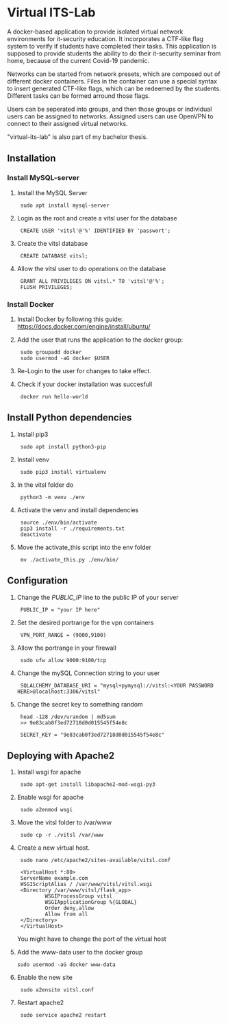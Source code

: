 # Virtual ITS-Lab
A docker-based application to provide isolated virtual network environments for it-security education. 
It incorporates a CTF-like flag system to verify if students have completed their tasks.
This application is supposed to provide students the ability to do their it-security seminar from home, because of the current Covid-19 pandemic.

Networks can be started from network presets, which are composed out of different docker containers. 
Files in the container can use a special syntax to insert generated CTF-like flags, which can be redeemed
by the students. Different tasks can be formed arround those flags. 

Users can be seperated into groups, and then those groups or individual users can be assigned to networks. Assigned users can use OpenVPN to connect 
to their assigned virtual networks.

"virtual-its-lab" is also part of my bachelor thesis.

## Installation
### Install MySQL-server
1. Install the MySQL Server

        sudo apt install mysql-server 

2. Login as the root and create a vitsl user for the database

        CREATE USER 'vitsl'@'%' IDENTIFIED BY 'passwort';

3. Create the vitsl database

        CREATE DATABASE vitsl;

4. Allow the vitsl user to do operations on the database

        GRANT ALL PRIVILEGES ON vitsl.* TO 'vitsl'@'%';
        FLUSH PRIVILEGES;

### Install Docker

1. Install Docker by following this guide: https://docs.docker.com/engine/install/ubuntu/

2. Add the user that runs the application to the docker group:
        
        sudo groupadd docker
        sudo usermod -aG docker $USER

3. Re-Login to the user for changes to take effect.

4. Check if your docker installation was succesfull
        
        docker run hello-world

## Install Python dependencies

1. Install pip3

        sudo apt install python3-pip

2. Install venv

        sudo pip3 install virtualenv 

3. In the vitsl folder do

        python3 -m venv ./env

4. Activate the venv and install dependencies

        source ./env/bin/activate
        pip3 install -r ./requirements.txt
        deactivate

5. Move the activate_this script into the env folder

        mv ./activate_this.py ./env/bin/


## Configuration
1. Change the *PUBLIC_IP* line to the public IP of your server

        PUBLIC_IP = "your IP here"

2. Set the desired portrange for the vpn containers

        VPN_PORT_RANGE = (9000,9100)

3. Allow the portrange in your firewall

        sudo ufw allow 9000:9100/tcp
4. Change the mySQL Connection string to your user

        SQLALCHEMY_DATABASE_URI = "mysql+pymysql://vitsl:<YOUR PASSWORD HERE>@localhost:3306/vitsl"

4. Change the secret key to something random

        head -128 /dev/urandom | md5sum
        >> 9e83cab0f3ed72718d0d015545f54e8c

        SECRET_KEY = "9e83cab0f3ed72718d0d015545f54e8c"

## Deploying with Apache2

1. Install wsgi for apache

        sudo apt-get install libapache2-mod-wsgi-py3

2. Enable wsgi for apache

        sudo a2enmod wsgi 

3. Move the vitsl folder to /var/www

        sudo cp -r ./vitsl /var/www

4. Create a new virtual host. 

        sudo nano /etc/apache2/sites-available/vitsl.conf 

        <VirtualHost *:80>
        ServerName example.com
        WSGIScriptAlias / /var/www/vitsl/vitsl.wsgi
        <Directory /var/www/vitsl/flask_app>
                WSGIProcessGroup vitsl
                WSGIApplicationGroup %{GLOBAL}
                Order deny,allow
                Allow from all
        </Directory>
        </VirtualHost>

    You might have to change the port of the virtual host

5. Add the www-data user to the docker group

       sudo usermod -aG docker www-data 

6. Enable the new site

        sudo a2ensite vitsl.conf 

7. Restart apache2

        sudo service apache2 restart
